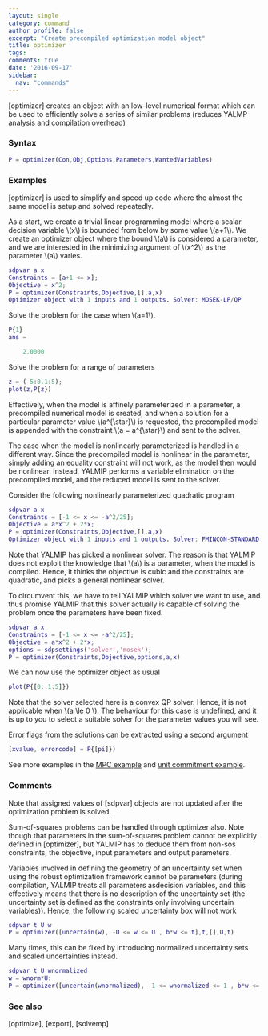 ```yaml
---
layout: single
category: command
author_profile: false
excerpt: "Create precompiled optimization model object"
title: optimizer
tags:
comments: true
date: '2016-09-17'
sidebar:
  nav: "commands"
---
```


[optimizer] creates an object with an low-level numerical format which can be used to efficiently solve a series of similar problems (reduces YALMP analysis and compilation overhead)

### Syntax

````matlab
P = optimizer(Con,Obj,Options,Parameters,WantedVariables)
````

### Examples

[optimizer] is used to simplify and speed up code where the almost the same model is setup and solved repeatedly. 

As a start, we create a trivial linear programming model where a scalar decision variable \\(x\\) is bounded from below by some value \\(a+1\\). We create an optimizer object where the bound \\(a\\) is considered a parameter, and we are interested in the minimizing argument of \\(x^2\\) as the parameter \\(a\\) varies.


````matlab
sdpvar a x
Constraints = [a+1 <= x];
Objective = x^2;
P = optimizer(Constraints,Objective,[],a,x)
Optimizer object with 1 inputs and 1 outputs. Solver: MOSEK-LP/QP
````

Solve the problem for the case when \\(a=1\\).


````matlab
P{1}
ans =

    2.0000
````

Solve the problem for a range of parameters

````matlab
z = (-5:0.1:5);
plot(z,P{z})
````

Effectively, when the model is affinely parameterized in a parameter, a precompiled numerical model is created, and when a solution for a particular parameter value \\(a^{\star}\\) is requested, the precompiled model is appended with the constraint \\(a = a^{\star}\\) and sent to the solver.

The case when the model is nonlinearly parameterized is handled in a different way. Since the precompiled model is nonlinear in the parameter, simply adding an equality constraint will not work, as the model then would be nonlinear. Instead, YALMIP performs a variable elimination on the precompiled model, and the reduced model is sent to the solver.

Consider the following nonlinearly parameterized quadratic program

````matlab
sdpvar a x
Constraints = [-1 <= x <= -a^2/25];
Objective = a*x^2 + 2*x;
P = optimizer(Constraints,Objective,[],a,x)
Optimizer object with 1 inputs and 1 outputs. Solver: FMINCON-STANDARD
````

Note that YALMIP has picked a nonlinear solver. The reason is that YALMIP does not exploit the knowledge that \\(a\\) is a parameter, when the model is compiled. Hence, it thinks the objective is cubic and the constraints are quadratic, and picks a general nonlinear solver.

To circumvent this, we have to tell YALMIP which solver we want to use, and thus promise YALMIP that this solver actually is capable of solving the problem once the parameters have been fixed.

````matlab
sdpvar a x
Constraints = [-1 <= x <= -a^2/25];
Objective = a*x^2 + 2*x;
options = sdpsettings('solver','mosek');
P = optimizer(Constraints,Objective,options,a,x)
````

We can now use the optimizer object as usual

````matlab
plot(P{[0:.1:5]})
````

Note that the solver selected here is a convex QP solver. Hence, it is not applicable when \\(a \le 0 \\). The behaviour for this case is undefined, and it is up to you to select a suitable solver for the parameter values you will see.

Error flags from the solutions can be extracted using a second argument

````matlab
[xvalue, errorcode] = P{[pi]})
````


See more examples in the [MPC example](/example/standardmpc) and  [unit commitment example](/example/unitcommitment).

### Comments

Note that assigned values of [sdpvar] objects are not updated after the optimization problem is solved.

 Sum-of-squares problems can be handled through optimizer also. Note though that parameters in the sum-of-squares problem cannot be explicitly defined in [optimizer], but YALMIP has to deduce them from non-sos constraints, the objective, input parameters and output parameters. 

Variables involved in defining the geometry of an uncertainty set when using the robust optimization framework cannot be parameters (during compilation, YALMIP treats all parameters asdecision variables, and this effectively means that there is no description of the uncertainty set (the uncertainty set is defined as the constraints only involving uncertain variables)). Hence, the following scaled uncertainty box will not work

````matlab
sdpvar t U w
P = optimizer([uncertain(w), -U <= w <= U , b*w <= t],t,[],U,t)
````

Many times, this can be fixed by introducing normalized uncertainty sets and scaled uncertainties instead.

````matlab
sdpvar t U wnormalized
w = wnorm*U:
P = optimizer([uncertain(wnormalized), -1 <= wnormalized <= 1 , b*w <= t],t,[],U,t)
````

### See also

[optimize], [export], [solvemp]
